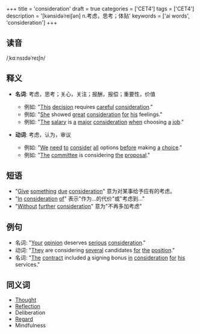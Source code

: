 +++
title = 'consideration'
draft = true
categories = ['CET4']
tags = ['CET4']
description = '[kənsidəˈrei∫ən] n.考虑，思考；体贴'
keywords = ['ai words', 'consideration']
+++

## 读音
/ˌkɑːnsɪdəˈreɪʃn/

## 释义
- **名词**: 考虑，思考；关心，关注；报酬，报偿；重要性，价值
  - 例如: "[This](/post/this/) [decision](/post/decision/) requires [careful](/post/careful/) [consideration](/post/consideration/)."
  - 例如: "[She](/post/she/) showed [great](/post/great/) [consideration](/post/consideration/) [for](/post/for/) [his](/post/his/) feelings."
  - 例如: "[The](/post/the/) [salary](/post/salary/) is [a](/post/a/) [major](/post/major/) [consideration](/post/consideration/) [when](/post/when/) choosing [a](/post/a/) [job](/post/job/)."

- **动词**: 考虑，认为，审议
  - 例如: "[We](/post/we/) [need](/post/need/) [to](/post/to/) [consider](/post/consider/) [all](/post/all/) options [before](/post/before/) making [a](/post/a/) [choice](/post/choice/)."
  - 例如: "[The](/post/the/) [committee](/post/committee/) is considering [the](/post/the/) [proposal](/post/proposal/)."

## 短语
- "[Give](/post/give/) [something](/post/something/) [due](/post/due/) [consideration](/post/consideration/)" 意为对某事给予应有的考虑。
- "[In](/post/in/) [consideration](/post/consideration/) [of](/post/of/)" 表示"作为...的代价"或"考虑到..."
- "[Without](/post/without/) [further](/post/further/) [consideration](/post/consideration/)" 意为"不再多加考虑"

## 例句
- 名词: "[Your](/post/your/) [opinion](/post/opinion/) deserves [serious](/post/serious/) [consideration](/post/consideration/)."
- 动词: "[They](/post/they/) are considering [several](/post/several/) candidates [for](/post/for/) [the](/post/the/) [position](/post/position/)."
- 名词: "[The](/post/the/) [contract](/post/contract/) included [a](/post/a/) signing bonus [in](/post/in/) [consideration](/post/consideration/) [for](/post/for/) [his](/post/his/) services."

## 同义词
- [Thought](/post/thought/)
- [Reflection](/post/reflection/)
- Deliberation
- [Regard](/post/regard/)
- Mindfulness
